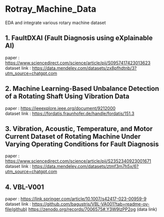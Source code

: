 # Rotray_Machine_Data
EDA and integrate various rotary machine dataset


## 1. FaultDXAI (Fault Diagnosis using eXplainable AI)
paper : https://www.sciencedirect.com/science/article/pii/S0957417423013623  
dataset link : https://data.mendeley.com/datasets/zx8pfhdtnb/3?utm_source=chatgpt.com  

## 2. Machine Learning-Based Unbalance Detection of a Rotating Shaft Using Vibration Data
paper : https://ieeexplore.ieee.org/document/9212000  
dataset link : https://fordatis.fraunhofer.de/handle/fordatis/151.3

## 3. Vibration, Acoustic, Temperature, and Motor Current Dataset of Rotating Machine Under Varying Operating Conditions for Fault Diagnosis
paper : https://www.sciencedirect.com/science/article/pii/S2352340923001671  
dataset link : https://data.mendeley.com/datasets/ztmf3m7h5x/6?utm_source=chatgpt.com  

## 4. VBL-V001
paper : https://link.springer.com/article/10.1007/s42417-023-00959-9  
dataset link : https://github.com/bagustris/VBL-VA001?tab=readme-ov-file(github) https://zenodo.org/records/7006575#.Y3W9lzPP2og (data link)